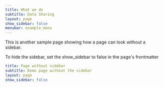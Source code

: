 ```yaml
---
title: What we do
subtitle: Data Sharing
layout: page
show_sidebar: false
menubar: example_menu
---
```


This is another sample page showing how a page can look without a sidebar. 

To hide the sidebar, set the show_sidebar to false in the page's frontmatter

```yml
title: Page without sidebar
subtitle: Demo page without the sidebar
layout: page
show_sidebar: false
```
